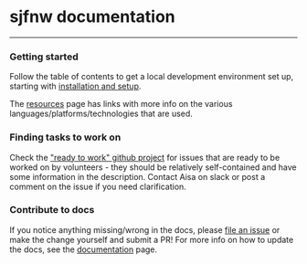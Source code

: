 # <i class="fa fa-github"></i> sjfnw documentation

---

### Getting started

Follow the table of contents to get a local development environment set up, starting with [installation and setup](getting-started/installation-and-setup.md).

The [resources](resources.md) page has links with more info on the various languages/platforms/technologies that are used.

### Finding tasks to work on

Check the ["ready to work" github project](https://github.com/aisapatino/sjfnw/projects/2) for issues that are ready to be worked on by volunteers - they should be relatively self-contained and have some information in the description. Contact Aisa on slack or post a comment on the issue if you need clarification.

### Contribute to docs

If you notice anything missing/wrong in the docs, please [file an issue](https://github.com/aisapatino/sjfnw/issues/new) or make the change yourself and submit a PR! For more info on how to update the docs, see the [documentation](./about/docs.md) page.
